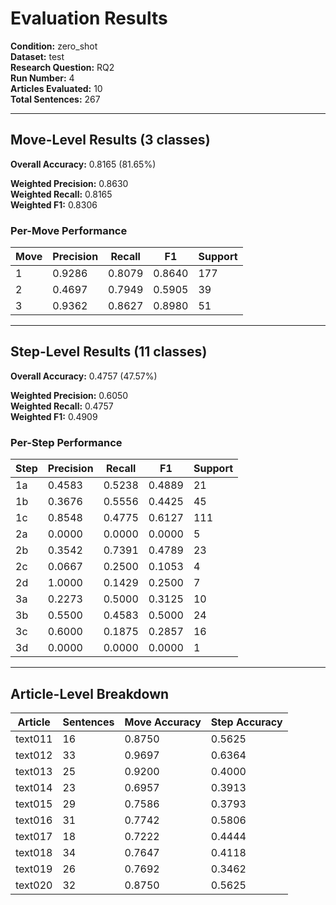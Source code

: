 # Evaluation Results

**Condition:** zero_shot  
**Dataset:** test  
**Research Question:** RQ2  
**Run Number:** 4  
**Articles Evaluated:** 10  
**Total Sentences:** 267  

---

## Move-Level Results (3 classes)

**Overall Accuracy:** 0.8165 (81.65%)  

**Weighted Precision:** 0.8630  
**Weighted Recall:** 0.8165  
**Weighted F1:** 0.8306  

### Per-Move Performance

| Move | Precision | Recall | F1 | Support |
|------|-----------|--------|----|---------|
| 1 | 0.9286 | 0.8079 | 0.8640 | 177 |
| 2 | 0.4697 | 0.7949 | 0.5905 | 39 |
| 3 | 0.9362 | 0.8627 | 0.8980 | 51 |

---

## Step-Level Results (11 classes)

**Overall Accuracy:** 0.4757 (47.57%)  

**Weighted Precision:** 0.6050  
**Weighted Recall:** 0.4757  
**Weighted F1:** 0.4909  

### Per-Step Performance

| Step | Precision | Recall | F1 | Support |
|------|-----------|--------|----|---------|
| 1a | 0.4583 | 0.5238 | 0.4889 | 21 |
| 1b | 0.3676 | 0.5556 | 0.4425 | 45 |
| 1c | 0.8548 | 0.4775 | 0.6127 | 111 |
| 2a | 0.0000 | 0.0000 | 0.0000 | 5 |
| 2b | 0.3542 | 0.7391 | 0.4789 | 23 |
| 2c | 0.0667 | 0.2500 | 0.1053 | 4 |
| 2d | 1.0000 | 0.1429 | 0.2500 | 7 |
| 3a | 0.2273 | 0.5000 | 0.3125 | 10 |
| 3b | 0.5500 | 0.4583 | 0.5000 | 24 |
| 3c | 0.6000 | 0.1875 | 0.2857 | 16 |
| 3d | 0.0000 | 0.0000 | 0.0000 | 1 |

---

## Article-Level Breakdown

| Article | Sentences | Move Accuracy | Step Accuracy |
|---------|-----------|---------------|---------------|
| text011 | 16 | 0.8750 | 0.5625 |
| text012 | 33 | 0.9697 | 0.6364 |
| text013 | 25 | 0.9200 | 0.4000 |
| text014 | 23 | 0.6957 | 0.3913 |
| text015 | 29 | 0.7586 | 0.3793 |
| text016 | 31 | 0.7742 | 0.5806 |
| text017 | 18 | 0.7222 | 0.4444 |
| text018 | 34 | 0.7647 | 0.4118 |
| text019 | 26 | 0.7692 | 0.3462 |
| text020 | 32 | 0.8750 | 0.5625 |
